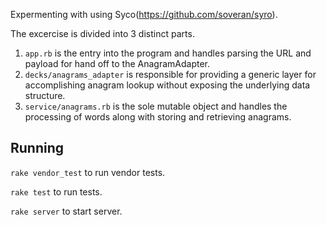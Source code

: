 Expermenting with using Syco(https://github.com/soveran/syro). 

The excercise is divided into 3 distinct parts.

1. `app.rb` is the entry into the program and handles parsing the URL and payload for hand off to the AnagramAdapter. 
2. `decks/anagrams_adapter` is responsible for providing a generic layer for accomplishing anagram lookup without exposing the underlying data structure. 
3. `service/anagrams.rb` is the sole mutable object and handles the processing of words along with storing and retrieving anagrams. 

## Running

`rake vendor_test` to run vendor tests.

`rake test` to run tests. 

`rake server` to start server.